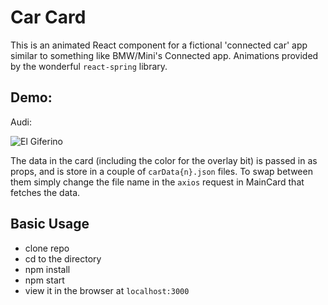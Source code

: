 # Car Card

This is an animated React component for a fictional 'connected car' app similar to something like BMW/Mini's Connected app. Animations provided by the wonderful `react-spring` library.

## Demo:

Audi:

![El Giferino](https://i.imgur.com/q2vX9vV.gif)

The data in the card (including the color for the overlay bit) is passed in as props, and is store in a couple of `carData{n}.json` files. To swap between them simply change the file name in the `axios` request in MainCard that fetches the data.

## Basic Usage

- clone repo
- cd to the directory
- npm install
- npm start
- view it in the browser at `localhost:3000`